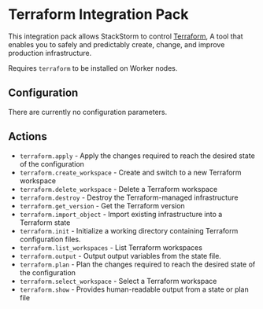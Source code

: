 # Terraform Integration Pack

This integration pack allows StackStorm to control [Terraform](https://www.terraform.io/),
A tool that enables you to safely and predictably create, change, and improve production infrastructure.

Requires `terraform` to be installed on Worker nodes.

## Configuration

There are currently no configuration parameters.

## Actions
* `terraform.apply`            - Apply the changes required to reach the desired state of the configuration
* `terraform.create_workspace` - Create and switch to a new Terraform workspace
* `terraform.delete_workspace` - Delete a Terraform workspace
* `terraform.destroy`          - Destroy the Terraform-managed infrastructure
* `terraform.get_version`      - Get the Terraform version
* `terraform.import_object`    - Import existing infrastructure into a Terraform state
* `terraform.init`             - Initialize a working directory containing Terraform configuration files.
* `terraform.list_workspaces`  - List Terraform workspaces
* `terraform.output`           - Output output variables from the state file.
* `terraform.plan`             - Plan the changes required to reach the desired state of the configuration
* `terraform.select_workspace` - Select a Terraform workspace
* `terraform.show`             - Provides human-readable output from a state or plan file
